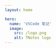 ```yaml
---
layout: home

hero:
  name: 'VSCode 笔记'
  image:
    src: /logo.png
    alt: TNotes logo
---
```


<SidebarCard pending />
